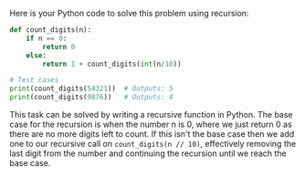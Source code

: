 Here is your Python code to solve this problem using recursion:

```python
def count_digits(n):
    if n == 0:
        return 0
    else:
        return 1 + count_digits(int(n/10))

# Test cases
print(count_digits(54321))  # Outputs: 5
print(count_digits(9876))   # Outputs: 4
```

This task can be solved by writing a recursive function in Python. The base case for the recursion is when the number n is 0, where we just return 0 as there are no more digits left to count. If this isn't the base case then we add one to our recursive call on `count_digits(n // 10)`, effectively removing the last digit from the number and continuing the recursion until we reach the base case.